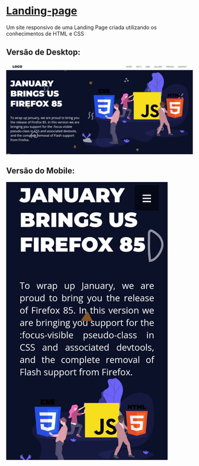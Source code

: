 # <a href='https://fhugomendes.github.io/Landing-page/' target='_blank'>Landing-page</a>

 Um site responsivo de uma Landing Page criada utilizando os conhecimentos de HTML e CSS
 
 <h2>Versão de Desktop:</h2>
 
 <img src="./assets/images/Desktop-version.jpeg" alt="Versão do desktop" />
 
 
<h2>Versão do Mobile:</h2>

<img src="./assets/images/Mobile-version.jpeg" alt="Versão do Mobile" style= "height: 750px;"/>
